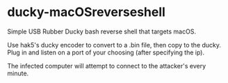 # ducky-macOSreverseshell
Simple USB Rubber Ducky bash reverse shell that targets macOS.

Use hak5's ducky encoder to convert to a .bin file, then copy to the ducky. Plug in and listen on a port of your choosing (after specifying the ip).

The infected computer will attempt to connect to the attacker's every minute.
